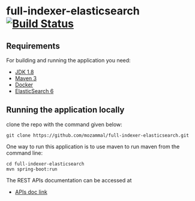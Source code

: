 # full-indexer-elasticsearch [![Build Status](https://travis-ci.org/mozammal/full-indexer-elasticsearch.svg?branch=master)](https://travis-ci.org/mozammal/full-indexer-elasticsearch)
## Requirements

For building and running the application you need:

- [JDK 1.8](http://www.oracle.com/technetwork/java/javase/downloads/jdk8-downloads-2133151.html)
- [Maven 3](https://maven.apache.org)
- [Docker](https://www.docker.com)
- [ElasticSearch 6](https://www.elastic.co)


## Running the application locally

clone the repo with the command given below: 
```shell
git clone https://github.com/mozammal/full-indexer-elasticsearch.git
```

One way to run this application is to use maven to run  maven from the command line:

```shell
cd full-indexer-elasticsearch
mvn spring-boot:run
```

The REST APIs documentation can be accessed at 
- [APIs doc link](http://localhost:8080/swagger-ui.html) 